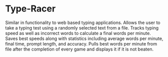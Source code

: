 # Type-Racer
Similar in functionality to web based typing applications. Allows the user to take a typing test using a randomly selected text from a file. Tracks typing speed as well as incorrect words to calculate a final words per minute. Saves best speeds along with statistics including average words per minute, final time, prompt length, and accuracy. Pulls best words per minute from file after the completion of every game and displays it if it is not beaten.
